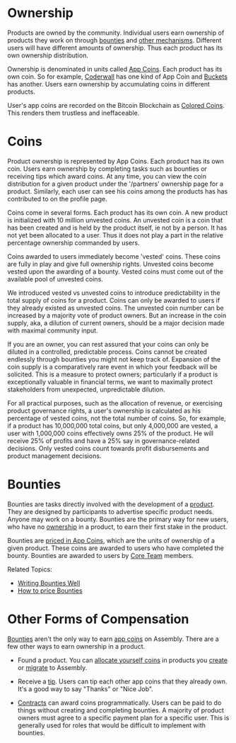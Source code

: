 # Ownership

Products are owned by the community.  Individual users earn ownership of products they work on through <a href="#">bounties</a> and <a href="#">other mechanisms</a>.  Different users will have different amounts of ownership.  Thus each product has its own ownership distribution.  

Ownership is denominated in units called <a href="#">App Coins</a>.  Each product has its own coin.  So for example, <a href="#">Coderwall</a> has one kind of App Coin and <a href="#">Buckets</a> has another.  Users earn ownership by accumulating coins in different products.  

User's app coins are recorded on the Bitcoin Blockchain as <a href="#">Colored Coins</a>.  This renders them trustless and ineffaceable.

# Coins

Product ownership is represented by App Coins.  Each product has its own coin.  Users
earn ownership by completing tasks such as bounties or receiving tips which award coins.
At any time, you can view the coin distribution for a given product under the '/partners'
ownership page for a product.  Similarly, each user can see his coins among the products has has
contributed to on the profile page.

Coins come in several forms.  Each product has its own coin.  A new product is initialized with 10 million
unvested coins.  An unvested coin is a coin that has been created and is held by the product itself, ie not by a person.  It has not yet been allocated to a user.  Thus it does not play a part in the relative percentage
ownership commanded by users.  

Coins awarded to users immediately become 'vested' coins.  These coins are fully in play and give full ownership
rights.  Unvested coins become vested upon the awarding of a bounty.  Vested coins must come out of the
available pool of unvested coins.

We introduced vested vs unvested coins to introduce predictability in the total supply of coins for a product.
Coins can only be awarded to users if they already existed as unvested coins.  The unvested coin number can be
increased by a majority vote of product owners.  But an increase in the coin supply, aka, a dilution of current owners, should be a major decision made with maximal community input.  

If you are an owner, you can rest assured that your coins can only be diluted in a controlled, predictable process.  Coins cannot be created endlessly through bounties you might not keep track of.  Expansion of the coin supply is a comparatively rare event in which your feedback will be solicited.  This is a measure to protect owners; particularly if a product is exceptionally valuable in financial terms, we want to maximally protect stakeholders from unexpected, unpredictable dilution.

For all practical purposes, such as the allocation of revenue, or exercising product governance rights, a user's ownership is calculated as his percentage of vested coins, not the total number of coins.  So, for example, if a product has 10,000,000 total coins, but only 4,000,000 are vested, a user with 1,000,000 coins effectively owns 25% of the product.  He will receive 25% of profits and have a 25% say in governance-related decisions.  Only vested coins count towards profit disbursements and product management decisions.

# Bounties

Bounties are tasks directly involved with the development of a <a href="#">product</a>.  They are designed by participants to advertise specific product needs.  Anyone may work on a bounty.  Bounties are the primary way for new users, who have no <a href="#">ownership</a> in a product, to earn their first stake in the product.

Bounties are <a href="#">priced in App Coins</a>, which are the units of ownership of a given product.  These coins are awarded to users who have completed the bounty.  Bounties are awarded to users by <a href="#">Core Team</a> members.

Related Topics:

- <a href="#">Writing Bounties Well</a>
- <a href="#">How to price Bounties</a>

# Other Forms of Compensation

<a href="">Bounties</a> aren't the only way to earn <a href="">app coins</a> on Assembly.  There are a few other ways to earn ownership in a product.

- Found a product.  You can <a href="">allocate yourself coins</a> in products you <a href="">create</a> or <a href="">migrate</a> to Assembly.

- Receive a <a href="">tip</a>.  Users can tip each other app coins that they already own.  It's a good way to say "Thanks" or "Nice Job".

- <a href="">Contracts</a> can award coins programmatically.  Users can be paid to do things without creating and completing bounties.  A majority of product owners must agree to a specific payment plan for a specific user.  This is generally used for roles that would be difficult to implement with bounties.
